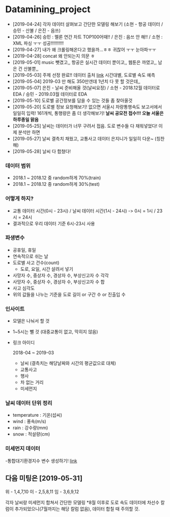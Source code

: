 # Datamining_project
- [2019-04-24] 각자 데이터 살펴보고 간단한 모델링 해보기 (소현 - 항공 데이터 / 승민 - 산불 / 은진 - 음쓰)
- [2019-04-26] 승민 : 멜론 연간 차트 TOP100어때!! / 은진 : 음쓰 안 해!! / 소현 : XML 파싱 ㅜㅜ 성공!!!!!!!!!!
- [2019-04-27] 내가 왜 크롤링해온다고 했을까...ㅎㅎ 귀찮어 ㅜㅜ 눈아파ㅜㅜ
- [2019-04-28] concat 왜 안되는지 의문 ㅎ
- [2019-05-01] music 뺏겼고,, 항공은 실시간 데이터 뿐이고,, 웹툰은 까였고,, 남은 건 산불뿐,,
- [2019-05-03] 주제 선정 완료!! 데이터 출처 [link](http://topis.seoul.go.kr/refRoom/openRefRoom_1_2.do) 시간대별, 도로별 속도 예측
- [2019-05-04] 2019-03 만 해도 350만갠데 1년치 다 못 할 것은데,,
- [2019-05-07] 은진 - 날씨 준비해올 것(날씨요정) / 소현 - 2018.12월 데이터로 EDA / 승민 - 2019.03월 데이터로 EDA
- [2019-05-10] 도로별 공간정보를 담을 수 있는 것들 좀 찾아올것
- [2019-05-20] 도로별 정보 요청해보기! 없으면 서울시 차량통행속도 보고서에서 일일히 입력! 161개씩, 통행량은 좀 더 생각해보기! **날씨 공모전 접수!!! 오늘 서울은 하루종일 맑음**
- [2019-05-25] 날씨는 데이터가 너무 구려서 접음. 도로 변수들 다 채워넣었다! 이제 분석만 하면 
- [2019-05-27] 날씨 결측치 채웠고, 교통사고 데이터 은지니가 일일히 다운~ (칭찬해)
- [2019-05-28] 날씨 다 합쳤다!

### 데이터 범위
- 2018.1 ~ 2018.12 중 random하게 70%(train)
- 2018.1 ~ 2018.12 중 random하게 30%(test)


### 어떻게 하지?
- 교통 데이터 시간(0시 - 23시) /  날씨 데이터 시간(1시 - 24시) -> 0시 = 1시 / 23시 = 24시
- 결과적으로 우리 데이터 기준 6시-23시 사용

### 파생변수
- 공휴일, 휴일
- 연속적으로 쉬는 날
- 도로별 사고 건수(count)
  - 도로, 요일, 시간 살려서 넣기
- 사망자 수, 중상자 수, 경상자 수, 부상신고자 수 각각
- 사망자 수, 중상자 수, 경상자 수, 부상신고자 수 합
- 사고 심각도
- 위의 값들을 나누는 기준을 도로 길이 or 구간 수 or 진출입 수



### 인사이트
- 모델은 나눠서 할 것
- 1~5시는 뺄 것 (대중교통이 없고, 막히지 않음)
- 링크 아이디

  2018-04 ~ 2019-03
  - 날씨 (결측치는 해당날짜와 시간의 평균값으로 대체)
  - 교통사고 
  - 행사
  - 차 없는 거리
  - 미세먼지
  
### 날씨 데이터 단위 정리
- temperature : 기온(섭씨)
- wind : 풍속(m/s)
- rain : 강수량(mm)
- snow : 적설량(cm)

### 미세먼지 데이터
-통합대기환경지수 변수 생성하기!
[link](https://www.airkorea.or.kr/web/khaiInfo?pMENU_NO=129)



## 다음 미팅은 [2019-05-31]
위 - 1,4,7,10
이 - 2,5,8,11
임 - 3,6,9,12

각자 날씨랑 미세먼지 합쳐서 간단한 모델링
*8월 이후로 도로 속도 데이터에 차선수 칼럼이 추가되었으니(7월까지는 해당 칼럼 없음), 데이터 합칠 때 주의할 것.


